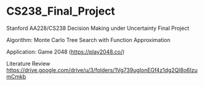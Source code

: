 # CS238_Final_Project
Stanford AA228/CS238 Decision Making under Uncertainty Final Project

Algorithm:  Monte Carlo Tree Search with Function Approximation

Application: Game 2048  (https://play2048.co/)

Literature Review
https://drive.google.com/drive/u/3/folders/1Vg739ugIonEGf4z1dg2QI8o6IzumCmkb

